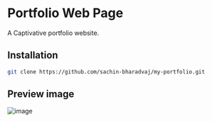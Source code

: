 # Portfolio Web Page
A Captivative portfolio website.
## Installation
```bash
git clone https://github.com/sachin-bharadvaj/my-portfolio.git
```
## Preview image
![image](https://github.com/user-attachments/assets/eea18e90-4624-44fa-a291-9ba13d7e7824)


